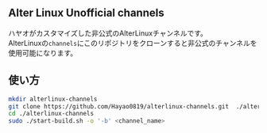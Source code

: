 ## Alter Linux Unofficial channels
ハヤオがカスタマイズした非公式のAlterLinuxチャンネルです。  
AlterLinuxの`channels`にこのリポジトリをクローンすると非公式のチャンネルを使用可能になります。  

## 使い方

```bash
mkdir alterlinux-channels
git clone https://github.com/Hayao0819/alterlinux-channels.git  ./alterlinux-channels
cd ./alterlinux-channels
sudo ./start-build.sh -o '-b' <channel_name>
```